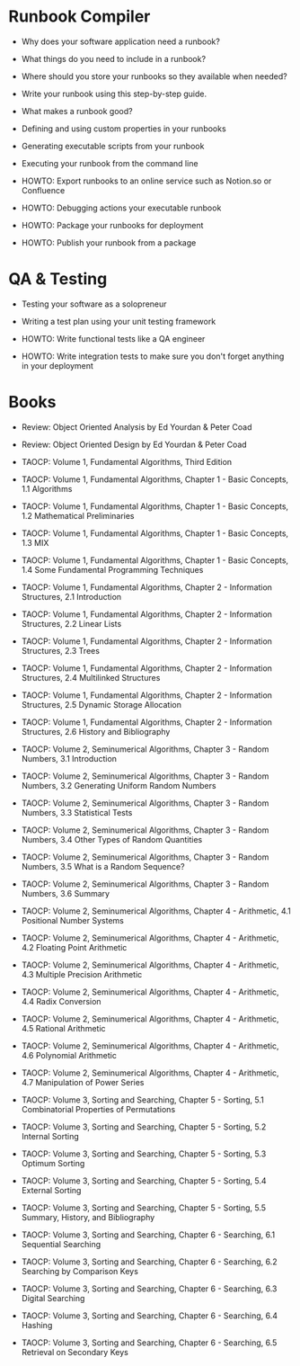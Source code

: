 Runbook Compiler
================
- Why does your software application need a runbook?
- What things do you need to include in a runbook?
- Where should you store your runbooks so they available when needed?
- Write your runbook using this step-by-step guide.
- What makes a runbook good?

- Defining and using custom properties in your runbooks
- Generating executable scripts from your runbook
- Executing your runbook from the command line

- HOWTO: Export runbooks to an online service such as Notion.so or Confluence
- HOWTO: Debugging actions your executable runbook
- HOWTO: Package your runbooks for deployment
- HOWTO: Publish your runbook from a package

QA & Testing
============
- Testing your software as a solopreneur
- Writing a test plan using your unit testing framework

- HOWTO: Write functional tests like a QA engineer
- HOWTO: Write integration tests to make sure you don't forget anything in your deployment

Books
=====
- Review: Object Oriented Analysis by Ed Yourdan & Peter Coad
- Review: Object Oriented Design by Ed Yourdan & Peter Coad

- TAOCP: Volume 1, Fundamental Algorithms, Third Edition
- TAOCP: Volume 1, Fundamental Algorithms, Chapter 1 - Basic Concepts, 1.1 Algorithms
- TAOCP: Volume 1, Fundamental Algorithms, Chapter 1 - Basic Concepts, 1.2 Mathematical Preliminaries
- TAOCP: Volume 1, Fundamental Algorithms, Chapter 1 - Basic Concepts, 1.3 MIX
- TAOCP: Volume 1, Fundamental Algorithms, Chapter 1 - Basic Concepts, 1.4 Some Fundamental Programming Techniques

- TAOCP: Volume 1, Fundamental Algorithms, Chapter 2 - Information Structures, 2.1 Introduction
- TAOCP: Volume 1, Fundamental Algorithms, Chapter 2 - Information Structures, 2.2 Linear Lists
- TAOCP: Volume 1, Fundamental Algorithms, Chapter 2 - Information Structures, 2.3 Trees
- TAOCP: Volume 1, Fundamental Algorithms, Chapter 2 - Information Structures, 2.4 Multilinked Structures
- TAOCP: Volume 1, Fundamental Algorithms, Chapter 2 - Information Structures, 2.5 Dynamic Storage Allocation
- TAOCP: Volume 1, Fundamental Algorithms, Chapter 2 - Information Structures, 2.6 History and Bibliography

- TAOCP: Volume 2, Seminumerical Algorithms, Chapter 3 - Random Numbers, 3.1 Introduction
- TAOCP: Volume 2, Seminumerical Algorithms, Chapter 3 - Random Numbers, 3.2 Generating Uniform Random Numbers
- TAOCP: Volume 2, Seminumerical Algorithms, Chapter 3 - Random Numbers, 3.3 Statistical Tests
- TAOCP: Volume 2, Seminumerical Algorithms, Chapter 3 - Random Numbers, 3.4 Other Types of Random Quantities
- TAOCP: Volume 2, Seminumerical Algorithms, Chapter 3 - Random Numbers, 3.5 What is a Random Sequence?
- TAOCP: Volume 2, Seminumerical Algorithms, Chapter 3 - Random Numbers, 3.6 Summary

- TAOCP: Volume 2, Seminumerical Algorithms, Chapter 4 - Arithmetic, 4.1 Positional Number Systems
- TAOCP: Volume 2, Seminumerical Algorithms, Chapter 4 - Arithmetic, 4.2 Floating Point Arithmetic
- TAOCP: Volume 2, Seminumerical Algorithms, Chapter 4 - Arithmetic, 4.3 Multiple Precision Arithmetic
- TAOCP: Volume 2, Seminumerical Algorithms, Chapter 4 - Arithmetic, 4.4 Radix Conversion
- TAOCP: Volume 2, Seminumerical Algorithms, Chapter 4 - Arithmetic, 4.5 Rational Arithmetic
- TAOCP: Volume 2, Seminumerical Algorithms, Chapter 4 - Arithmetic, 4.6 Polynomial Arithmetic
- TAOCP: Volume 2, Seminumerical Algorithms, Chapter 4 - Arithmetic, 4.7 Manipulation of Power Series
 
- TAOCP: Volume 3, Sorting and Searching, Chapter 5 - Sorting, 5.1 Combinatorial Properties of Permutations
- TAOCP: Volume 3, Sorting and Searching, Chapter 5 - Sorting, 5.2 Internal Sorting
- TAOCP: Volume 3, Sorting and Searching, Chapter 5 - Sorting, 5.3 Optimum Sorting
- TAOCP: Volume 3, Sorting and Searching, Chapter 5 - Sorting, 5.4 External Sorting
- TAOCP: Volume 3, Sorting and Searching, Chapter 5 - Sorting, 5.5 Summary, History, and Bibliography

- TAOCP: Volume 3, Sorting and Searching, Chapter 6 - Searching, 6.1 Sequential Searching
- TAOCP: Volume 3, Sorting and Searching, Chapter 6 - Searching, 6.2 Searching by Comparison Keys
- TAOCP: Volume 3, Sorting and Searching, Chapter 6 - Searching, 6.3 Digital Searching
- TAOCP: Volume 3, Sorting and Searching, Chapter 6 - Searching, 6.4 Hashing
- TAOCP: Volume 3, Sorting and Searching, Chapter 6 - Searching, 6.5 Retrieval on Secondary Keys

